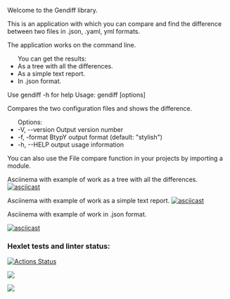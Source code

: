 
Welcome to the Gendiff library.

This is an application with which you can compare and find the difference between two files in .json, .yaml, yml formats.

The application works on the command line. 

<ul>You can get the results:
    <li>As a tree with all the differences.</li>
    <li>As a simple text report.</li>
    <li>In .json format.</li>
</ul>

Use gendiff -h for help
Usage: gendiff [options] <filepath1> <filepath2>

Compares the two configuration files and shows the difference.

<ul>Options:
    <li>-V, --version Output version number</li>
    <li>-f, -format BtypY output format (default: "stylish")</li>
    <li>-h, --HELP output usage information</li>
</ul>

You can also use the File compare function in your projects by importing a module.


Asciinema with example of work as a tree with all the differences.
[![asciicast](https://asciinema.org/a/484456.svg)](https://asciinema.org/a/484456)

Asciinema with example of work as a simple text report.
[![asciicast](https://asciinema.org/a/xuRXXyBDivl2CcIz6RbjFMaMq.svg)](https://asciinema.org/a/xuRXXyBDivl2CcIz6RbjFMaMq)

Asciinema with example of work in .json format.

[![asciicast](https://asciinema.org/a/QrqpHWx6xM7kg3KcVGs2jmriU.svg)](https://asciinema.org/a/QrqpHWx6xM7kg3KcVGs2jmriU)

### Hexlet tests and linter status:

[![Actions Status](https://github.com/Kriptonvip/frontend-project-lvl2/workflows/hexlet-check/badge.svg)](https://github.com/Kriptonvip/frontend-project-lvl2/actions)

<a href="https://codeclimate.com/github/codeclimate/codeclimate/maintainability"><img src="https://api.codeclimate.com/v1/badges/a99a88d28ad37a79dbf6/maintainability" /></a>

<a href="https://codeclimate.com/github/codeclimate/codeclimate/test_coverage"><img src="https://api.codeclimate.com/v1/badges/a99a88d28ad37a79dbf6/test_coverage" /></a>